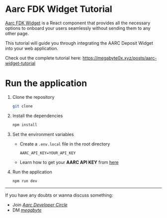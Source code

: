# Aarc FDK Widget Tutorial

[Aarc FDK Widget](https://docs.aarc.xyz/developer-docs/widgets/fund-deposit-kit) is a React component that provides all the necessary options to onboard your users seamlessly without sending them to any other page.

This tutorial will guide you through integrating the AARC Deposit Widget into your web application. 


Check out the complete tutorial here: https://megabyte0x.xyz/posts/aarc-widget-tutorial

# Run the application 

1. Clone the repository

    ```bash
    git clone
    ```

2. Install the dependencies

    ```bash
    npm install
    ```

3. Set the environment variables
    - Create a `.env.local` file in the root directory
        ```env
        AARC_API_KEY=YOUR_API_KEY
        ```
    -  Learn how to get your **AARC API KEY** from [here](https://docs.aarc.xyz/developer-docs/getting-started/quick-start-guide/get-the-api-key)

4. Run the application
    
    ```bash
    npm run dev
    ```

---

If you have any doubts or wanna discuss something:
- Join [*Aarc Developer Circle*](https://t.me/+3uFZXrW0ohcxMjdl) 
- DM [*megabyte*](https://x.com/megabyte0x)